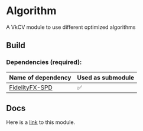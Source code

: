 # Algorithm

A VkCV module to use different optimized algorithms

## Build

### Dependencies (required):

| Name of dependency                                                   | Used as submodule |
|----------------------------------------------------------------------|---|
| [FidelityFX-SPD](https://github.com/GPUOpen-Effects/FidelityFX-SPD/) | ✅ |

## Docs

Here is a [link](https://userpages.uni-koblenz.de/~vkcv/doc/group__vkcv__algorithm.html) to this module.
